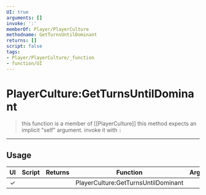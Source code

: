 ```yaml
---
UI: true
arguments: []
invoke: ':'
memberOf: Player/PlayerCulture
methodname: GetTurnsUntilDominant
returns: []
script: false
tags:
- Player/PlayerCulture/_function
- function/UI
---
```

# PlayerCulture:GetTurnsUntilDominant
> this function is a member of [[PlayerCulture]]
> this method expects an implicit "self" argument. invoke it with `:`
-----
## Usage
|  UI | Script | Returns | Function | Arguments |
|:---:|:------:|-------:|:--------:|:---------|
|✓| ||PlayerCulture:GetTurnsUntilDominant||
